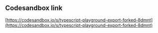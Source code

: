 ## Codesandbox link

[https://codesandbox.io/s/typescript-playground-export-forked-8dmnt](https://codesandbox.io/s/typescript-playground-export-forked-8dmnt)
